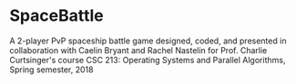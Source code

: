 # SpaceBattle
A 2-player PvP spaceship battle game designed, coded, and presented in collaboration with Caelin Bryant and Rachel Nastelin for Prof. Charlie Curtsinger's course CSC 213: Operating Systems and Parallel Algorithms, Spring semester, 2018
